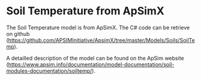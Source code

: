 # Soil Temperature from ApSimX

The Soil Temperature model is from ApSimX.
The C# code can be retrieve on github (https://github.com/APSIMInitiative/ApsimX/tree/master/Models/Soils/SoilTemp).

A detailled description of the model can be found on the ApSim website (https://www.apsim.info/documentation/model-documentation/soil-modules-documentation/soiltemp/).

